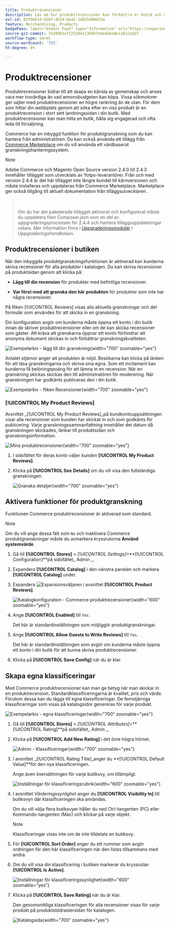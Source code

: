 ```yaml
---
title: Produktrecensioner
description: Läs om hur produktrecensioner kan förbättra er butik och öka er trovärdighet.
exl-id: 82f96b24-626f-4b2d-be42-3d655d08dfda
feature: Merchandising, Products
badgePaas: label="Endast PaaS" type="Informative" url="https://experienceleague.adobe.com/en/docs/commerce/user-guides/product-solutions" tooltip="Gäller endast Adobe Commerce i molnprojekt (Adobe-hanterad PaaS-infrastruktur) och lokala projekt."
source-git-commit: 7e28081ef2723d4113b957edede6a8e13612ad2f
workflow-type: tm+mt
source-wordcount: '753'
ht-degree: 0%

---
```


# Produktrecensioner

Produktrecensioner bidrar till att skapa en känsla av gemenskap och anses vara mer trovärdiga än vad annonsbudgeten kan köpa. Vissa sökmotorer ger sajter med produktrecensioner en högre rankning än de utan. För dem som hittar din webbplats genom att söka efter en viss produkt är en produktrecension i stort sett landningssidan i din butik. Med produktrecensioner kan man hitta en butik, hålla sig engagerad och ofta leda till försäljning.

Commerce har en inbyggd funktion för produktgranskning som du kan hantera från administratören. Du kan också använda ett tillägg från [Commerce Marketplace](../getting-started/commerce-marketplace.md) om du vill använda ett värdbaserat granskningshanteringssystem.

>[!NOTE]
>
>Adobe Commerce och Magento Open Source version 2.4.0 till 2.4.3 innehåller tillägget som utvecklats av Yotpo-leverantörer. Från och med version 2.4.4 är det här tillägget inte längre bundet till kärnversionen och måste installeras och uppdateras från Commerce Marketplace. Marketplace ger också tillgång till aktuell dokumentation från tilläggsutvecklaren.
>><br><br>
>>Om du har det paketerade tillägget aktiverat och konfigurerat måste du uppdatera filen Composer.json som en del av uppgraderingsprocessen för 2.4.4 och hantera tilläggsuppdateringar vidare. Mer information finns i [Uppgraderingsmoduler](https://experienceleague.adobe.com/docs/commerce-operations/upgrade-guide/modules/upgrade.html) i _Uppgraderingshandboken_.

## Produktrecensioner i butiken

När den inbyggda produktgranskningsfunktionen är aktiverad kan kunderna skriva recensioner för alla produkter i katalogen. Du kan skriva recensioner på produktsidan genom att klicka på:

- **Lägg till din recension** för produkter med befintliga recensioner.

- **Var först med att granska den här produkten** för produkter som inte har några recensioner.

På fliken [!UICONTROL Reviews] visas alla aktuella granskningar och det formulär som användes för att skicka in en granskning.

Din konfiguration avgör om kunderna måste öppna ett konto i din butik innan de skriver produktrecensioner eller om de kan skicka recensioner som gäster. Att kräva att granskarna öppnar ett konto förhindrar att anonyma dokument skickas in och förbättrar granskningskvaliteten.

![Exempelarkiv - lägg till din granskning](./assets/storefront-review-this-product.png){width="700" zoomable="yes"}

Antalet stjärnor anger att produkten är nöjd. Besökarna kan klicka på länken för att läsa granskningarna och skriva sina egna. Som ett incitament kan kunderna få belöningspoäng för att lämna in en recension. När en granskning skickas skickas den till administratören för moderering. När granskningen har godkänts publiceras den i din butik.

![Exempelarkiv - fliken Recensioner](./assets/storefront-reviews-tab.png){width="700" zoomable="yes"}

### [!UICONTROL My Product Reviews]

Avsnittet _[!UICONTROL My Product Reviews]_på kundkontouppsättningen visar alla recensioner som kunden har skickat in och som godkänts för publicering. Varje granskningssammanfattning innehåller det datum då granskningen skickades, länkar till produktsidan och granskningsinformation.

![Mina produktrecensioner](./assets/account-dashboard-my-product-reviews.png){width="700" zoomable="yes"}

1. I sidofältet för deras konto väljer kunden **[!UICONTROL My Product Reviews]**.

1. Klicka på **[!UICONTROL See Details]** om du vill visa den fullständiga granskningen.

   ![Granska detaljer](./assets/account-dashboard-my-product-reviews-details.png){width="700" zoomable="yes"}

## Aktivera funktioner för produktgranskning

Funktionen Commerce produktrecensioner är aktiverad som standard.

>[!NOTE]
>
>Om du vill ange dessa fält som `No` och inaktivera Commerce produktgranskningar måste du avmarkera kryssrutorna **Använd systemvärde**.

1. Gå till **[!UICONTROL Stores]** > _[!UICONTROL Settings]_>**[!UICONTROL Configuration]**på sidofältet_ Admin _.

1. Expandera **[!UICONTROL Catalog]** i den vänstra panelen och markera **[!UICONTROL Catalog]** under.

1. Expandera ![Expansionsväljaren](../assets/icon-display-expand.png) i avsnittet **[!UICONTROL Product Reviews]**.

   ![Katalogkonfiguration - Commerce produktrecensioner](../configuration-reference/catalog/assets/catalog-product-reviews.png){width="600" zoomable="yes"}

1. Ange **[!UICONTROL Enabled]** till `Yes`.

   Det här är standardinställningen som möjliggör produktgranskningar.

1. Ange **[!UICONTROL Allow Guests to Write Reviews]** till `Yes`.

   Det här är standardinställningen som avgör om kunderna måste öppna ett konto i din butik för att kunna skriva produktrecensioner.

1. Klicka på **[!UICONTROL Save Config]** när du är klar.

## Skapa egna klassificeringar

Med Commerce produktrecensioner kan man ge betyg när man skickar in en produktrecension. Standardklassificeringarna är kvalitet, pris och värde. Förutom dessa kan du lägga till egna klassificeringar. De femstjärniga klassificeringar som visas på katalogsidor genereras för varje produkt.

![Exempelarkiv - egna klassificeringar](./assets/attribute-custom-ratings-review.png){width="700" zoomable="yes"}

1. Gå till **[!UICONTROL Stores]** > _[!UICONTROL Attributes]_>**[!UICONTROL Rating]**på sidofältet_ Admin _.

1. Klicka på **[!UICONTROL Add New Rating]** i det övre högra hörnet.

   ![Admin - Klassificeringar](./assets/product-reviews-rating.png){width="700" zoomable="yes"}

1. I avsnittet _[!UICONTROL Rating Title]_anger du **[!UICONTROL Default Value]**för den nya klassificeringen.

   Ange även översättningen för varje butiksvy, om tillämpligt.

   ![Inställningar för klassificeringsrubrik](./assets/product-rating-title.png){width="600" zoomable="yes"}

1. I avsnittet _Värderingssynlighet_ anger du **[!UICONTROL Visibility In]** till butiksvyn där klassificeringen ska användas.

   Om du vill välja flera butiksvyer håller du ned Ctrl-tangenten (PC) eller Kommando-tangenten (Mac) och klickar på varje objekt.

   >[!NOTE]
   >
   >Klassificeringar visas inte om de inte tilldelats en butiksvy.

1. För **[!UICONTROL Sort Order]** anger du ett nummer som avgör ordningen för den här klassificeringen när den listas tillsammans med andra.

1. Om du vill visa din klassificering i butiken markerar du kryssrutan **[!UICONTROL Is Active]**.

   ![Inställningar för klassificeringssynlighet](./assets/product-rating-visibility.png){width="600" zoomable="yes"}

1. Klicka på **[!UICONTROL Save Rating]** när du är klar.

   Den genomsnittliga klassificeringen för alla recensioner visas för varje produkt på produktstödrastersidan för katalogen.

   ![Katalogsida](./assets/catalog-rating-page.png){width="700" zoomable="yes"}
